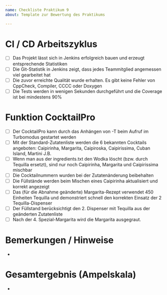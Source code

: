 ```yaml
---
name: Checkliste Praktikum 9
about: Template zur Bewertung des Praktikums

---
```


# CI / CD Arbeitszyklus
- [ ] Das Projekt lässt sich in Jenkins erfolgreich bauen und erzeugt entsprechende Statistiken
- [ ] Die Git-Statistik in Jenkins zeigt, dass jedes Teammitglied angemessen viel gearbeitet hat
- [ ] Die zuvor erreichte Qualität wurde erhalten. Es gibt keine Fehler von CppCheck, Compiler, CCCC oder Doxygen 
- [ ] Die Tests werden in wenigen Sekunden durchgeführt und die Coverage ist bei mindestens 90%

# Funktion CocktailPro
- [ ] Der CocktailPro kann durch das Anhängen von -T beim Aufruf im Turbomodus gestartet werden
- [ ] Mit der Standard-Zutatenliste werden die 6 bekannten Cocktails angeboten:
Caipirinha, Margarita, Caipiroska, Caipirissima, Cuban Island, Martini J.B.
- [ ] Wenn man aus der ingredients.txt den Wodka löscht (bzw. durch Tequilla ersetzt), sind nur noch Caipirinha, Margarita und Caipirissima mischbar
- [ ] Die Cocktailnummern wurden bei der Zutatenänderung beibehalten
- [ ] Die Füllstände werden beim Mischen eines Caipirinha aktualisiert und korrekt angezeigt
- [ ] Das (für die Abnahme geänderte) Margarita-Rezept verwendet 450 Einheiten Tequilla und demonstriert schnell den korrekten Einsatz der 2 Tequilla-Dispenser 
- [ ] Der Füllstand berücksichtigt den 2. Dispenser mit Tequilla aus der geänderten Zutatenliste
- [ ] Nach der 4. Spezial-Margarita wird die Margarita ausgegraut.

# Bemerkungen / Hinweise
- 

# Gesamtergebnis (Ampelskala)
- 